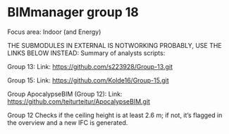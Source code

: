 # BIMmanager group 18

Focus area:
Indoor (and Energy)



THE SUBMODULES IN EXTERNAL IS NOTWORKING PROBABLY, USE THE LINKS BELOW INSTEAD:
Summary of analysts scripts:

Group 13:
Link: https://github.com/s223928/Group-13.git


Group 15:
Link: https://github.com/Kolde16/Group-15.git


Group ApocalypseBIM (Group 12): Link: https://github.com/teiturteitur/ApocalypseBIM.git

Group 12 Checks if the ceiling height is at least 2.6 m; if not, it’s flagged in the overview and a new IFC is generated.



